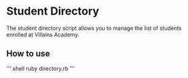 # Student Directory #

The student directory script allows you to manage the list of students enrolled at Villains Academy.

## How to use ##

''' shell
ruby directory.rb
'''
